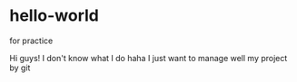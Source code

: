 # hello-world
for practice

Hi guys!
I don't know what I do haha
I just want to manage well my project by git
